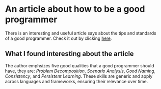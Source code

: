 # An article about how to be a good programmer
There is an interesting and useful article says about the tips and standards of a good programmer. Check it out by clicking [here](https://henrikwarne.com/2014/06/30/what-makes-a-good-programmer/).

## What I found interesting about the article
The author emphsizes five good qualities that a good programmer should have, they are: *Problem Decomposition*, *Scenario Analysis*, *Good Naming*, *Consistency*, and *Persistent Learning*. These skills are generic and apply across languages and frameworks, ensuring their relevance over time.